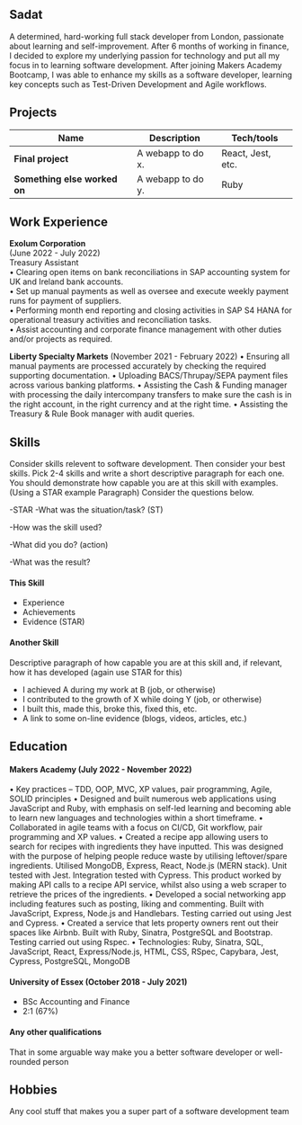 ## Sadat

A determined, hard-working full stack developer from London, passionate about learning and self-improvement. After 6 months of working in finance, I decided to explore my underlying passion for technology and put all my focus in to learning software development. After joining Makers Academy Bootcamp, I was able to enhance my skills as a software developer, learning key concepts such as Test-Driven Development and Agile workflows. 

## Projects

| Name                         | Description       | Tech/tools        |
| ---------------------------- | ----------------- | ----------------- |
| **Final project**            | A webapp to do x. | React, Jest, etc. |
| **Something else worked on** | A webapp to do y. | Ruby              |

## Work Experience

**Exolum Corporation** <br>(June 2022 - July 2022)<br>
Treasury Assistant<br>
• Clearing open items on bank reconciliations in SAP accounting
system for UK and Ireland bank accounts.<br>
• Set up manual payments as well as oversee and execute weekly
payment runs for payment of suppliers.<br>
• Performing month end reporting and closing activities in SAP S4
HANA for operational treasury activities and reconciliation tasks.<br>
• Assist accounting and corporate finance management with other
duties and/or projects as required.

**Liberty Specialty Markets** (November 2021 - February 2022)
• Ensuring all manual payments are processed accurately by
checking the required supporting documentation.
• Uploading BACS/Thrupay/SEPA payment files across various
banking platforms.
• Assisting the Cash & Funding manager with processing the daily
intercompany transfers to make sure the cash is in the right
account, in the right currency and at the right time.
• Assisting the Treasury & Rule Book manager with audit queries.

## Skills

Consider skills relevent to software development. Then consider your best skills. Pick 2-4 skills and write a short descriptive paragraph for each one. You should demonstrate how capable you are at this skill with examples.
(Using a STAR example Paragraph) Consider the questions below.

-STAR
-What was the situation/task? (ST)

-How was the skill used?

-What did you do? (action)

-What was the result?


#### This Skill

- Experience
- Achievements
- Evidence (STAR)

#### Another Skill

Descriptive paragraph of how capable you are at this skill and, if relevant, how it has developed (again use STAR for this)

- I achieved A during my work at B (job, or otherwise)
- I contributed to the growth of X while doing Y (job, or otherwise)
- I built this, made this, broke this, fixed this, etc.
- A link to some on-line evidence (blogs, videos, articles, etc.)

## Education

#### Makers Academy (July 2022 - November 2022)
• Key practices – TDD, OOP, MVC, XP values, pair programming, Agile, SOLID principles
• Designed and built numerous web applications using JavaScript and Ruby, with emphasis on self-led
learning and becoming able to learn new languages and technologies within a short timeframe.
• Collaborated in agile teams with a focus on CI/CD, Git workflow, pair programming and XP values.
• Created a recipe app allowing users to search for recipes with ingredients they have inputted. This was
designed with the purpose of helping people reduce waste by utilising leftover/spare ingredients. Utilised MongoDB, Express, React, Node.js (MERN stack). Unit tested with Jest. Integration tested with Cypress. This product worked by making API calls to a recipe API service, whilst also using a web scraper to retrieve the prices of the ingredients.
• Developed a social networking app including features such as posting, liking and commenting. Built with JavaScript, Express, Node.js and Handlebars. Testing carried out using Jest and Cypress.
• Created a service that lets property owners rent out their spaces like Airbnb. Built with Ruby, Sinatra, PostgreSQL and Bootstrap. Testing carried out using Rspec.
• Technologies: Ruby, Sinatra, SQL, JavaScript, React, Express/Node.js, HTML, CSS, RSpec, Capybara, Jest, Cypress, PostgreSQL, MongoDB

#### University of Essex (October 2018 - July 2021)

- BSc Accounting and Finance
- 2:1 (67%)

#### Any other qualifications

That in some arguable way make you a better software developer or well-rounded person

## Hobbies

Any cool stuff that makes you a super part of a software development team
